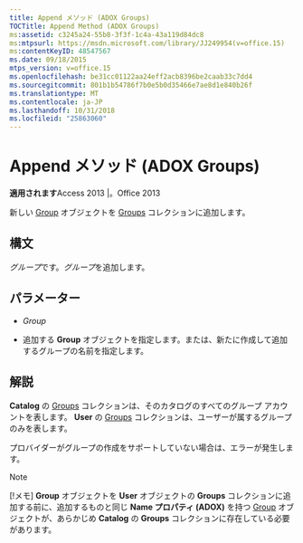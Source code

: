 ```yaml
---
title: Append メソッド (ADOX Groups)
TOCTitle: Append Method (ADOX Groups)
ms:assetid: c3245a24-55b8-3f3f-1c4a-43a119d84dc8
ms:mtpsurl: https://msdn.microsoft.com/library/JJ249954(v=office.15)
ms:contentKeyID: 48547567
ms.date: 09/18/2015
mtps_version: v=office.15
ms.openlocfilehash: be31cc01122aa24eff2acb8396be2caab33c7dd4
ms.sourcegitcommit: 801b1b54786f7b0e5b0d35466e7ae8d1e840b26f
ms.translationtype: MT
ms.contentlocale: ja-JP
ms.lasthandoff: 10/31/2018
ms.locfileid: "25863060"
---
```

# <a name="append-method-adox-groups"></a>Append メソッド (ADOX Groups)


**適用されます**Access 2013 |。Office 2013



新しい [Group](group-object-adox.md) オブジェクトを [Groups](groups-collection-adox.md) コレクションに追加します。

## <a name="syntax"></a>構文

*グループ*です。*グループ*を追加します。

## <a name="parameters"></a>パラメーター

  - *Group*

  - 追加する **Group** オブジェクトを指定します。または、新たに作成して追加するグループの名前を指定します。

## <a name="remarks"></a>解説

**Catalog** の [Groups](catalog-object-adox.md) コレクションは、そのカタログのすべてのグループ アカウントを表します。 **User** の [Groups](user-object-adox.md) コレクションは、ユーザーが属するグループのみを表します。

プロバイダーがグループの作成をサポートしていない場合は、エラーが発生します。


> [!NOTE]
> [!メモ] **Group** オブジェクトを **User** オブジェクトの **Groups** コレクションに追加する前に、追加するものと同じ **Name プロパティ (ADOX)** を持つ [Group](name-property-adox.md) オブジェクトが、あらかじめ **Catalog** の **Groups** コレクションに存在している必要があります。


